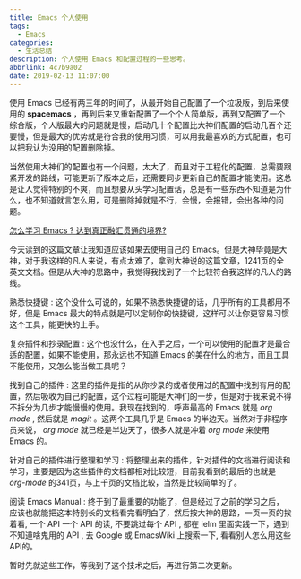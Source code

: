 ```yaml
---
title: Emacs 个人使用
tags:
  - Emacs
categories:
  - 生活总结
description: 个人使用 Emacs 和配置过程的一些思考。
abbrlink: 4c7b9a02
date: 2019-02-13 11:07:00
---
```


使用 Emacs 已经有两三年的时间了，从最开始自己配置了一个垃圾版，到后来使用的 **spacemacs** ，再到后来又重新配置了一个个人简单版，再到又配置了一个综合版，个人版最大的问题就是慢，启动几十个配置比大神们配置的启动几百个还要慢，但是最大的优势就是符合我的使用习惯，可以用我最喜欢的方式配置，也可以把我认为没用的配置删除掉。

当然使用大神们的配置也有一个问题，太大了，而且对于工程化的配置，总需要跟紧开发的路线，可能更新了版本之后，还需要同步更新自己的配置才能使用。这总是让人觉得特别的不爽，而且想要从头学习配置话，总是有一些东西不知道是为什么，也不知道就言怎么用，可是删除掉就是不行，会慢，会报错，会出各种的问题。

[怎么学习 Emacs ? 达到真正融汇贯通的境界?](https://www.jianshu.com/p/e952cd0ad48b)

今天读到的这篇文章让我知道应该如果去使用自己的 Emacs。但是大神毕竟是大神，对于我这样的凡人来说，有点太难了，拿到大神说的这篇文章，1241页的全英文文档。但是从大神的思路中，我觉得我找到了一个比较符合我这样的凡人的路线。

熟悉快捷键 : 这个没什么可说的，如果不熟悉快捷键的话，几乎所有的工具都用不好，但是 Emacs 最大的特点就是可以定制你的快捷键，这样可以让你更容易习惯这个工具，能更快的上手。

复杂插件和抄录配置 : 这个也没什么，在入手之后，一个可以使用的配置才是最合适的配置，如果不能使用，那永远也不知道 Emacs 的美在什么的地方，而且工具不能使用，又怎么能当做工具呢？

找到自己的插件 : 这里的插件是指的从你抄录的或者使用过的配置中找到有用的配置，然后吸收为自己的配置，这个过程可能是大神们的一步，但是对于我来说不得不拆分为几步才能慢慢的使用。我现在找到的，呼声最高的 Emacs 就是 _org mode_ , 然后就是 _magit_ 。这两个工具几乎是 Emacs 的半边天。当然对于非程序员来说， _org mode_ 就已经是半边天了，很多人就是冲着 _org mode_ 来使用 Emacs 的。

针对自己的插件进行整理和学习 : 将整理出来的插件，针对插件的文档进行阅读和学习，主要是因为这些插件的文档都相对比较短，目前我看到的最后的也就是 _org-mode_ 的341页，与上千页的文档比较，当然是比较简单的了。

阅读 Emacs Manual : 终于到了最重要的功能了，但是经过了之前的学习之后，应该也就能把这本特别长的文档看完看明白了，然后按大神的思路，一页一页的挨着看, 一个 API 一个 API 的读, 不要跳过每个 API , 都在 ielm 里面实践一下，遇到不知道啥鬼用的 API , 去 Google 或 EmacsWiki 上搜索一下, 看看别人怎么用这些API的。

暂时先就这些工作，等我到了这个技术之后，再进行第二次更新。

